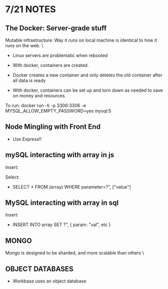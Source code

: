 # 7/21 NOTES

## The Docker: Server-grade stuff
Mutable infrastructure: Way it runs on local machine is identical to how it runs on the web. \

+ Linux servers are problematic when rebooted
+ With docker, containers are created.
+ Docker creates a new container and only deletes the old container after all data is ready

+ With docker, containers can be set up and torn down as needed to save on money and resources.

To run: 
docker run -ti -p 3306:3306 -e MYSQL_ALLOW_EMPTY_PASSWORD=yes mysql:5

## Node Mingling with Front End
+ Use Express!!

## mySQL interacting with array in js
Insert:

Select:
+ SELECT * FROM (array) WHERE parameter=?", ["value"]

## MySQL interacting with array in sql
Insert:
+ INSERT INTO array SET ?", { param: "val", etc }

## MONGO
Mongo is designed to be sharded, and more scalable than others \

## OBJECT DATABASES
+ Workbase uses an object database

## 